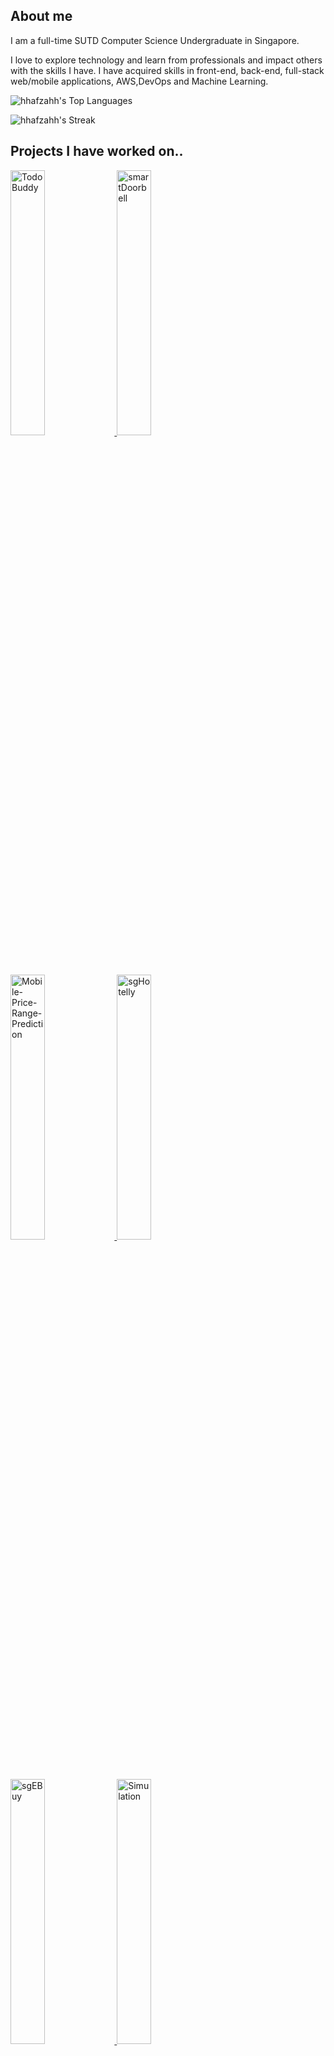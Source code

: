 ## About me 
I am a full-time SUTD Computer Science Undergraduate in Singapore.

I love to explore technology and learn from professionals and impact others with the skills I have. I have acquired skills in front-end, back-end, full-stack web/mobile applications, AWS,DevOps and Machine Learning.

![hhafzahh's Top Languages](https://github-readme-stats.vercel.app/api/top-langs/?username=hhafzahh&show_icons=true&hide_border=true&layout=compact&theme=react)

![hhafzahh's Streak](https://github-readme-streak-stats.herokuapp.com/?user=hhafzahh&theme=react&hide_border=true)


##  Projects I have worked on..
<a href="https://github.com/hhafzahh/TodoBuddy">
		<img width="33%" src="https://github-readme-stats.vercel.app/api/pin/?username=hhafzahh&repo=TodoBuddy&theme=github_dark&hide_border=true" alt="TodoBuddy">
	</a>
	<a href="https://github.com/hhafzahh/smartDoorbell">
		<img width="33%" src="https://github-readme-stats.vercel.app/api/pin/?username=hhafzahh&repo=smartDoorbell&theme=github_dark&hide_border=true" alt="smartDoorbell">
	</a>
	<a href="https://github.com/hhafzahh/Mobile-Price-Range-Prediction">
		<img width="33%" src="https://github-readme-stats.vercel.app/api/pin/?username=hhafzahh&repo=Mobile-Price-Range-Prediction&theme=github_dark&hide_border=true" alt="Mobile-Price-Range-Prediction">
	</a>

 <a href="https://github.com/hhafzahh/sgHotelly">
		<img width="33%" src="https://github-readme-stats.vercel.app/api/pin/?username=hhafzahh&repo=sgHotelly&theme=github_dark&hide_border=true" alt="sgHotelly">
	</a>

  <a href="https://github.com/hhafzahh/sgEBuy">
		<img width="33%" src="https://github-readme-stats.vercel.app/api/pin/?username=hhafzahh&repo=sgEBuy&theme=github_dark&hide_border=true" alt="sgEBuy">
	</a>

 <a href="https://github.com/hhafzahh/Simulation">
		<img width="33%" src="https://github-readme-stats.vercel.app/api/pin/?username=hhafzahh&repo=Simulation&theme=github_dark&hide_border=true" alt="Simulation">
	</a>

 



## In Future I would like to...
- Learn React
- Learn Kubernetes
- Create more meaningful applications 
- Create a Quranic Mobile Application
 
